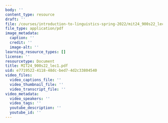 ```yaml
---
body: ''
content_type: resource
draft: ''
file: /courses/introduction-to-linguistics-spring-2022/mit24_900s22_lec1.pdf
file_type: application/pdf
image_metadata:
  caption: ''
  credit: ''
  image-alt: ''
learning_resource_types: []
license: ''
resourcetype: Document
title: MIT24_900s22_lec1.pdf
uid: e7719522-4118-48dc-bed7-4d2c33804540
video_files:
  video_captions_file: ''
  video_thumbnail_file: ''
  video_transcript_file: ''
video_metadata:
  video_speakers: ''
  video_tags: ''
  youtube_description: ''
  youtube_id: ''
---
```

